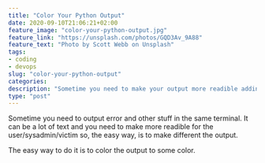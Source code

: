```yaml
---
title: "Color Your Python Output"
date: 2020-09-10T21:06:21+02:00
feature_image: "color-your-python-output.jpg"
feature_link: "https://unsplash.com/photos/GQD3Av_9A88"
feature_text: "Photo by Scott Webb on Unsplash"
tags:
- coding
- devops
slug: "color-your-python-output"
categories: 
description: "Sometime you need to make your output more readible adding color to the terminal"
type: "post"
---
```


Sometime you need to output error and other stuff in the same terminal. 
It can be a lot of text and you need to make more readible for the user/sysadmin/victim so, the easy way, is to make different the output.

The easy way to do it is to color the output to some color.

